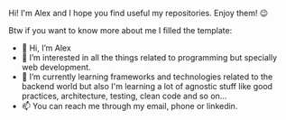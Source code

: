 Hi! I'm Alex and I hope you find useful my repositories. Enjoy them! 😉

Btw if you want to know more about me I filled the template:
- 👋 Hi, I’m Alex
- 👀 I’m interested in all the things related to programming but specially web development.
- 🌱 I’m currently learning frameworks and technologies related to the backend world but also I'm learning a lot of agnostic stuff like good practices, architecture, testing, clean code and so on...
- 📫 You can reach me through my email, phone or linkedin.
<!-- - 💞️ I’m looking to collaborate on ... -->

<!---
dev4l3x/dev4l3x is a ✨ special ✨ repository because its `README.md` (this file) appears on your GitHub profile.
You can click the Preview link to take a look at your changes.
--->
